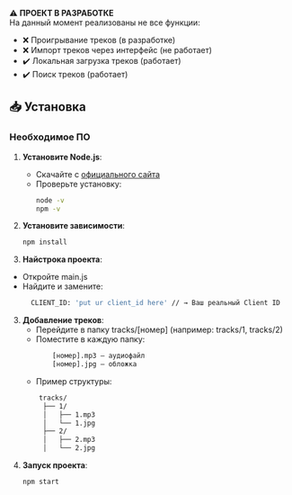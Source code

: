 ⚠️ **ПРОЕКТ В РАЗРАБОТКЕ**  
На данный момент реализованы не все функции:
- ❌ Проигрывание треков (в разработке)
- ❌ Импорт треков через интерфейс (не работает)
- ✔️ Локальная загрузка треков (работает)
- ✔️ Поиск треков (работает)

## 📥 Установка

### Необходимое ПО
1. **Установите Node.js**:
   - Скачайте с [официального сайта](https://nodejs.org/)
   - Проверьте установку:
     ```bash
     node -v
     npm -v
     ```

2. **Установите зависимости**:
   ```bash
   npm install
2. **Найстрока проекта**:
  - Откройте main.js
  - Найдите и замените:
    ```bash
      CLIENT_ID: 'put ur client_id here' // → Ваш реальный Client ID
    ```
3. **Добавление треков**:
   - Перейдите в папку tracks/[номер] (например: tracks/1, tracks/2)
   - Поместите в каждую папку:
     ```bash
         [номер].mp3 — аудиофайл
         [номер].jpg — обложка
     ```
   - Пример структуры:
    ```bash
        tracks/
         ├── 1/
         │   ├── 1.mp3
         │   └── 1.jpg
         ├── 2/
         │   ├── 2.mp3
         │   └── 2.jpg
    ```
4. **Запуск проекта**:
   ```bash
   npm start
   ```
